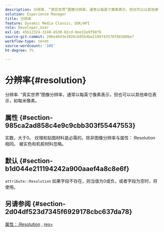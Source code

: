 ```yaml
---
description: 分辨率. “真实世界”图像分辨率，通常以每英寸像素表示，但也可以以其他单位表示，如每米像素。
solution: Experience Manager
title: 分辨率
feature: Dynamic Media Classic，SDK/API
role: Developer,User
exl-id: 45b12324-3148-4530-82cd-0ee32e9f98f8
source-git-commit: 206e4643e3926cb85b4be2189743578f88180be7
workflow-type: tm+mt
source-wordcount: '105'
ht-degree: 7%

---
```


# 分辨率{#resolution}

分辨率. “真实世界”图像分辨率，通常以每英寸像素表示，但也可以以其他单位表示，如每米像素。

## 属性 {#section-985ca2ad858c4e9c9cbb303f55447553}

实数，大于0。 纹理和贴图材料是必需的，除非图像分辨率与属性：:Resolution相同。 被实色和机柜材料忽略。

## 默认 {#section-b1d044e211194242a900aaef4a8c8e6f}

`attribute::Resolution` 如果字段不存在，则当值为0或负，或者字段为空时，将使用。

## 另请参阅 {#section-2d04df523d7345f6929178cbc637da78}

[属性：:Resolution](../../../../../ir-api/material-cat/image-rendering-api-ref/c-ir-material-catalog/c-ir-material-data-reference/r-ir-resolution-dataref.md#reference-09fe14e6bfbf4db6b7f4369fffecc806) ,  [res=](../../../../../ir-api/http-protocol/image-rendering-api-ref/c-ir-http-protocol-ref/c-ir-http-protocol-command-reference/r-ir-res.md#reference-0ad9de8887144c83a6db97b4994f7c04)
